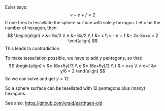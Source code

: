 Euler says:
$$
v-e+f = 2
$$
If one tries to tessellate the sphere surface with solely hexagon. Let $x$ be the number of hexagon, then:
$$
\begin{align}
v &= 6x/3 \\
e &= 6x/2 \\
f &= x \\
v - e + f &= 2x-3x+x = 2
\end{align}
$$
This leads to contradiction.

To make tessellation possible, we have to add $y$ pentagons, so that:
$$
\begin{align}
v &= (6x+5y)/3 \\
e &= (6x+5y)/2 \\
f & = x+y \\
v-e+f &= y/6 = 2
\end{align}
$$
So we can solve and get $y = 12$.

So a sphere surface can be tesellated with 12 pentagons plus (many) hexagons.

See also: https://github.com/vraid/earthgen-old

